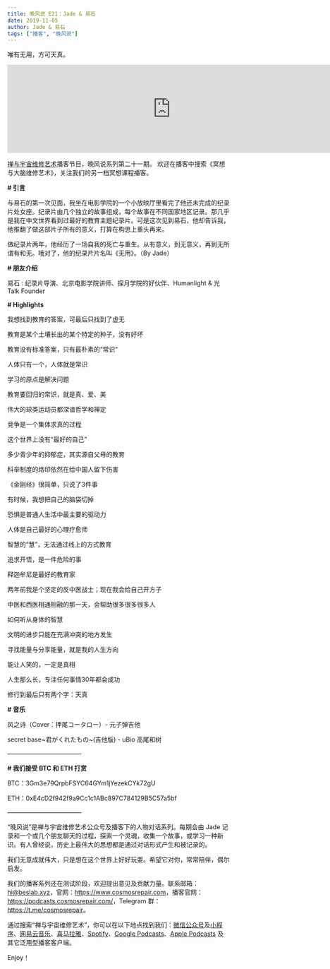 ```yaml
---
title: 晚风说 E21：Jade & 易石
date: 2019-11-05
author: Jade & 易石
tags: ["播客", "晚风说"]
---
```


唯有无用，方可天真。

<!--more-->

<iframe src="https://fireside.fm/player/v2/trfV16OE+JCbtmX5v?theme=light" width="740" height="200" frameborder="0" scrolling="no"></iframe>

[禅与宇宙维修艺术](https://www.cosmosrepair.com)播客节目，晚风说系列第二十一期。
欢迎在播客中搜索《冥想与大脑维修艺术》，关注我们的另一档冥想课程播客。

**# 引言**

与易石的第一次见面，我坐在电影学院的一个小放映厅里看完了他还未完成的纪录片处女座。纪录片由几个独立的故事组成，每个故事在不同国家地区记录。那几乎是我在中文世界看到过最好的教育主题纪录片。可是这次见到易石，他却告诉我，他推翻了做这部片子所有的意义，打算在构思上重头再来。

做纪录片两年，他经历了一场自我的死亡与重生。从有意义，到无意义，再到无所谓有和无。哦对了，他的纪录片片名叫《无用》。（By Jade）

 **# 朋友介绍** 

易石 : 纪录片导演、北京电影学院讲师、探月学院的好伙伴、Humanlight & 光 Talk Founder


 **# Highlights**

我想找到教育的答案，可最后只找到了虚无

教育是某个土壤长出的某个特定的种子，没有好坏

教育没有标准答案，只有最朴素的“常识”

人体只有一个，人体就是常识

学习的原点是解决问题

教育要回归的常识，就是真、爱、美

伟大的球类运动员都深谙哲学和禅定

竞争是一个集体求真的过程

这个世界上没有“最好的自己”

多少青少年的抑郁症，其实源自父母的教育

科举制度的烙印依然在给中国人留下伤害

《金刚经》很简单，只说了3件事

有时候，我想把自己的脑袋切掉

恐惧是普通人生活中最主要的驱动力

人体是自己最好的心理疗愈师

智慧的“慧”，无法通过线上的方式教育

追求开悟，是一件危险的事

释迦牟尼是最好的教育家

两年前我是个坚定的反中医战士；现在我会给自己开方子

中医和西医相通相融的那一天，会帮助很多很多很多人

如何听从身体的智慧

文明的进步只能在充满冲突的地方发生

寻找能量与分享能量，就是我的人生方向

能让人笑的，一定是真相

人生那么长，专注任何事情30年都会成功

修行到最后只有两个字：天真

**# 音乐**

风之诗（Cover：押尾コータロー）- 元子弹吉他

secret base~君がくれたもの~(吉他版) - uBio 高尾和树

————————————

**# 我们接受 BTC 和 ETH 打赏**

BTC：3Gm3e79QrpbFSYC64GYm1jYezekCYk72gU

ETH：0xE4cD2f942f9a9Cc1c1ABc897C784129B5C57a5bf

————————————

“晚风说”是禅与宇宙维修艺术公众号及播客下的人物对话系列。每期会由 Jade 记录和一个或几个朋友聊天的过程，探索一个灵魂，收集一个故事，或学习一种新识。有人曾经说，历史上最伟大的思想都是通过对话形式产生和被记录的。

我们无意成就伟大，只是想在这个世界上好好玩耍。希望它对你，常常陪伴，偶尔启发。

我们的播客系列还在测试阶段，欢迎提出意见及贡献力量。联系邮箱：<hi@beslab.xyz>，官网：<https://www.cosmosrepair.com>，播客官网：<https://podcasts.cosmosrepair.com/>，Telegram 群：<https://t.me/cosmosrepair>。

通过搜索“禅与宇宙维修艺术”，你可以在以下地点找到我们：[微信公众号](https://cosmosrepair-1257028016.cos.ap-beijing.myqcloud.com/2019-08-04-qrcode_for_gh_9a7e409c3696_430.jpg)及[小程序](https://cosmosrepair-1257028016.cos.ap-beijing.myqcloud.com/2019-08-04-gh_ec0187a9be05_430.jpg)、[网易云音乐](https://music.163.com/#/djradio?id=793651380)、[喜马拉雅](https://www.ximalaya.com/zhubo/182662946/)、[Spotify](https://open.spotify.com/show/5SfJxMPMoqbGc2zG8ouiuD?si=QcavW9VXQiKTkTuBuWU8nA)、[Google Podcasts](https://podcasts.google.com/?feed=aHR0cHM6Ly9wb2RjYXN0cy5jb3Ntb3NyZXBhaXIuY29tL3Jzcw%3D%3D)、[Apple Podcasts](https://podcasts.apple.com/podcast/id1475254987) 及其它泛用型播客客户端。

Enjoy！